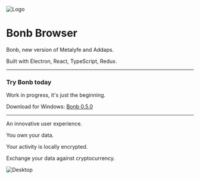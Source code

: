 ![Logo](https://github.com/danielfebrero/bonb-browser/blob/master/images/logo.PNG)

# Bonb Browser

Bonb, new version of Metalyfe and Addaps.

Built with Electron, React, TypeScript, Redux.

---

### Try Bonb today

Work in progress, it's just the beginning.

Download for Windows: [Bonb 0.5.0](https://github.com/danielfebrero/bonb-browser/releases/download/v0.5.0/Bonb.Setup.0.5.0.exe)

---

An innovative user experience.

You own your data.

Your activity is locally encrypted.

Exchange your data against cryptocurrency.

![Desktop](https://github.com/danielfebrero/bonb-browser/blob/master/images/desktop.PNG)
